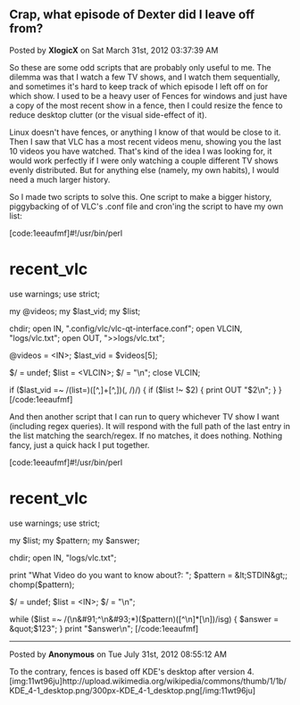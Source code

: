 ## Crap, what episode of Dexter did I leave off from?
Posted by **XlogicX** on Sat March 31st, 2012 03:37:39 AM

So these are some odd scripts that are probably only useful to me. The dilemma was that I watch a few TV shows, and I watch them sequentially, and sometimes it's hard to keep track of which episode I left off on for which show. I used to be a heavy user of Fences for windows and just have a copy of the most recent show in a fence, then I could resize the fence to reduce desktop clutter (or the visual side-effect of it).

Linux doesn't have fences, or anything I know of that would be close to it. Then I saw that VLC has a most recent videos menu, showing you the last 10 videos you have watched. That's kind of the idea I was looking for, it would work perfectly if I were only watching a couple different TV shows evenly distributed. But for anything else (namely, my own habits), I would need a much larger history.

So I made two scripts to solve this. One script to make a bigger history, piggybacking of of VLC's .conf file and cron'ing the script to have my own list:

[code:1eeaufmf]#!/usr/bin/perl
# recent_vlc
use warnings;
use strict;

my @videos;
my $last_vid;
my $list;

chdir;
open IN, &quot;&#46;config/vlc/vlc-qt-interface&#46;conf&quot;;
open VLCIN, &quot;logs/vlc&#46;txt&quot;;
open OUT, &quot;&gt;&gt;logs/vlc&#46;txt&quot;;

@videos = &lt;IN&gt;;
$last_vid = $videos&#91;5&#93;;

$/ = undef;
$list = &lt;VLCIN&gt;;
$/ = &quot;\n&quot;;
close VLCIN;

if ($last_vid =~ /(list=)(&#91;^,&#93;+&#91;^,&#93;)(, \/)/) {
        if ($list !~ $2) {
                print OUT &quot;$2\n&quot;;
        }
}
[/code:1eeaufmf]

And then another script that I can run to query whichever TV show I want (including regex queries). It will respond with the full path of the last entry in the list matching the search/regex. If no matches, it does nothing. Nothing fancy, just a quick hack I put together.

[code:1eeaufmf]#!/usr/bin/perl
# recent_vlc
use warnings;
use strict;

my $list;
my $pattern;
my $answer;

chdir;
open IN, &quot;logs/vlc&#46;txt&quot;;

print &quot;What Video do you want to know about?&#58; &quot;;
$pattern = &lt;STDIN&gt;;
chomp($pattern);

$/ = undef;
$list = &lt;IN&gt;;
$/ = &quot;\n&quot;;

while ($list =~ /(\n&#91;^\n&#93;*)($pattern)(&#91;^\n&#93;*&#91;\n&#93;)/isg) {
        $answer = &quot;$1$2$3&quot;;
}
print &quot;$answer\n&quot;;
[/code:1eeaufmf]

--------------------------------------------------------------------------------

Posted by **Anonymous** on Tue July 31st, 2012 08:55:12 AM

To the contrary, fences is based off KDE's desktop after version 4.
[img:11wt96ju]http&#58;//upload&#46;wikimedia&#46;org/wikipedia/commons/thumb/1/1b/KDE_4-1_desktop&#46;png/300px-KDE_4-1_desktop&#46;png[/img:11wt96ju]
